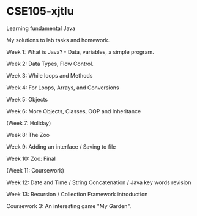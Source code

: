 # CSE105-xjtlu
Learning fundamental Java 

My solutions to lab tasks and homework.

Week 1: What is Java? - Data, variables, a simple program.

Week 2: Data Types, Flow Control.

Week 3: While loops and Methods

Week 4: For Loops, Arrays, and Conversions

Week 5: Objects

Week 6: More Objects, Classes, OOP and Inheritance

(Week 7: Holiday)

Week 8: The Zoo

Week 9: Adding an interface / Saving to file

Week 10: Zoo: Final

(Week 11: Coursework)

Week 12: Date and Time / String Concatenation / Java key words revision

Week 13: Recursion / Collection Framework introduction

Coursework 3: An interesting game "My Garden".
